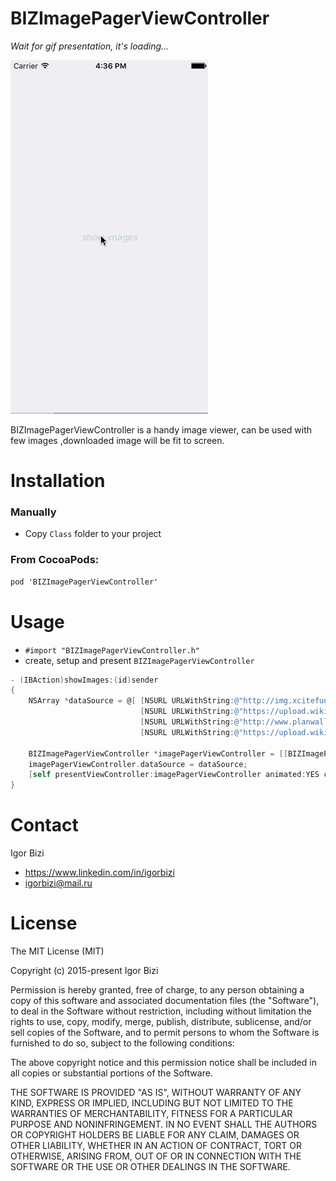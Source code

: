 # BIZImagePagerViewController

*Wait for gif presentation, it's loading...*

![alt tag](https://github.com/bizibizi/BIZImagePagerViewController/blob/master/presentation.gif)


BIZImagePagerViewController is a handy image viewer, can be used with few images ,downloaded image will be fit to screen.


# Installation

### Manually
- Copy ```Class``` folder to your project 

### From CocoaPods:
```objective-c
pod 'BIZImagePagerViewController' 
```


# Usage

- ```#import "BIZImagePagerViewController.h"``` 
- create, setup and present ```BIZImagePagerViewController``` 
```objective-c
- (IBAction)showImages:(id)sender
{
    NSArray *dataSource = @[ [NSURL URLWithString:@"http://img.xcitefun.net/users/2011/05/248721,xcitefun-wide-wallpaper004.jpg"],
                             [NSURL URLWithString:@"https://upload.wikimedia.org/wikipedia/commons/3/38/Tampa_FL_Sulphur_Springs_Tower_tall_pano01.jpg"],
                             [NSURL URLWithString:@"http://www.planwallpaper.com/static/images/beautiful-sunset-images-196063.jpg"],
                             [NSURL URLWithString:@"https://upload.wikimedia.org/wikipedia/commons/3/38/Tampa_FL_Sulphur_Springs_Tower_tall_pano01.jpg"]];
    
    BIZImagePagerViewController *imagePagerViewController = [[BIZImagePagerViewController alloc]initFromNib];
    imagePagerViewController.dataSource = dataSource;
    [self presentViewController:imagePagerViewController animated:YES completion:nil];
}
```


# Contact

Igor Bizi
- https://www.linkedin.com/in/igorbizi
- igorbizi@mail.ru


# License
 
The MIT License (MIT)

Copyright (c) 2015-present Igor Bizi

Permission is hereby granted, free of charge, to any person obtaining a copy of this software and associated documentation files (the "Software"), to deal in the Software without restriction, including without limitation the rights to use, copy, modify, merge, publish, distribute, sublicense, and/or sell copies of the Software, and to permit persons to whom the Software is furnished to do so, subject to the following conditions:

The above copyright notice and this permission notice shall be included in all copies or substantial portions of the Software.

THE SOFTWARE IS PROVIDED "AS IS", WITHOUT WARRANTY OF ANY KIND, EXPRESS OR IMPLIED, INCLUDING BUT NOT LIMITED TO THE WARRANTIES OF MERCHANTABILITY, FITNESS FOR A PARTICULAR PURPOSE AND NONINFRINGEMENT. IN NO EVENT SHALL THE AUTHORS OR COPYRIGHT HOLDERS BE LIABLE FOR ANY CLAIM, DAMAGES OR OTHER LIABILITY, WHETHER IN AN ACTION OF CONTRACT, TORT OR OTHERWISE, ARISING FROM, OUT OF OR IN CONNECTION WITH THE SOFTWARE OR THE USE OR OTHER DEALINGS IN THE SOFTWARE.
 
